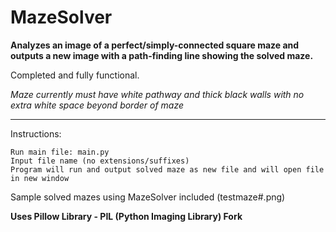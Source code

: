# MazeSolver

**Analyzes an image of a perfect/simply-connected square maze and outputs a new image with a path-finding line showing the solved maze.**

Completed and fully functional.

*Maze currently must have white pathway and thick black walls with no extra white space beyond border of maze*

---------------------------------------------------------
Instructions:

    Run main file: main.py
    Input file name (no extensions/suffixes)
    Program will run and output solved maze as new file and will open file in new window
   
Sample solved mazes using MazeSolver included (testmaze#.png)

**Uses Pillow Library - PIL (Python Imaging Library) Fork**

